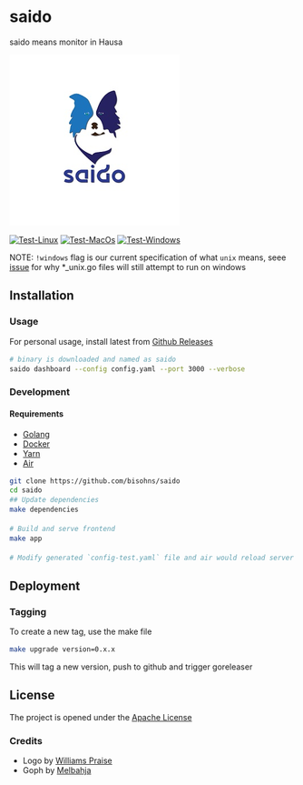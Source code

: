 # saido
saido means monitor in Hausa


![Logo](assets/Saido300.jpg)

[![Test-Linux](https://github.com/bisohns/saido/actions/workflows/test-ssh.yml/badge.svg)](https://github.com/bisohns/saido/actions/workflows/test-ssh.yml)
[![Test-MacOs](https://github.com/bisohns/saido/actions/workflows/test-macos.yml/badge.svg)](https://github.com/bisohns/saido/actions/workflows/test-macos.yml)
[![Test-Windows](https://github.com/bisohns/saido/actions/workflows/test-windows.yml/badge.svg)](https://github.com/bisohns/saido/actions/workflows/test-windows.yml)

NOTE: `!windows` flag is our current specification of what `unix` means, seee [issue](https://github.com/golang/go/issues/20322) for why *_unix.go files will still attempt to run on windows


## Installation

### Usage

For personal usage, install latest from [Github Releases](https://github.com/bisohns/saido/releases) 

```bash
# binary is downloaded and named as saido
saido dashboard --config config.yaml --port 3000 --verbose
```


### Development

#### Requirements
- [Golang](https://go.dev/doc/install)
- [Docker](https://docs.docker.com/get-docker/)
- [Yarn](https://classic.yarnpkg.com/lang/en/docs/install/)
- [Air](https://github.com/cosmtrek/air)

```bash
git clone https://github.com/bisohns/saido
cd saido
## Update dependencies
make dependencies

# Build and serve frontend
make app

# Modify generated `config-test.yaml` file and air would reload server
```

## Deployment

### Tagging

To create a new tag, use the make file

```bash
make upgrade version=0.x.x
```
This will tag a new version, push to github and trigger goreleaser

## License

The project is opened under the [Apache License](https://github.com/bisohns/saido/blob/master/LICENSE)

### Credits
 - Logo by [Williams Praise](https://github.com/kubyruby)
 - Goph by [Melbahja](https://github.com/melbahja/goph)
